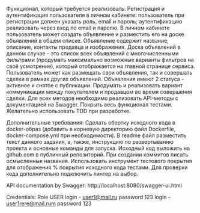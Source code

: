 Функционал, который требуется реализовать:
Регистрация и аутентификация пользователя в личном кабинете:
пользователь при регистрации должен указать роль, email и пароль;
аутентификацию реализовать через вход по email и паролю.
В личном кабинете пользователь может создать объявление и разместить его на доске объявлений в общем списке. Объявление содержит название, описание, контакты продавца и изображения.
Доска объявлений в данном случае - это список всех объявлений с многочисленными фильтрами (продумать максимально возможные варианты фильтров на своё усмотрение), который отображается на главной странице сервиса.
Пользователь может как размещать свои объявления, так и совершать сделки в рамках других объявлений.
Объявления имеют 2 статуса - активное и снятое с публикации.
Продумать и реализовать вариант коммуникации между покупателем и продавцом во время совершения сделки.
Для всех методов необходимо реализовать API-методы с документацией на Swagger.
Покрыть весь функционал тестами. Желательно использовать TDD при разработке.

Дополнительные требования:
Сделать обертку исходного кода в docker-образ (добавить в корневую директорию файл Dockerfile, docker-compose.yml при необходимости).
В readme файл разместить текст данного задания, а, также, инструкцию по развертыванию проекта и основные команды для запуска.
Исходный код выложить на github.com в публичный репозиторий.
При создании коммитов писать осмысленные названия.
Использовать инструмент тестового покрытия для отображения % покрытия исходного кода тестами.
Для проверки кода дополнительно подключить линтер на выбор.

API documentation by Swagger: http://localhost:8080/swagger-ui.html



Credentials:
Role USER login - user1@mail.ru password 123 
login - user1rere@mail.rum password 123
